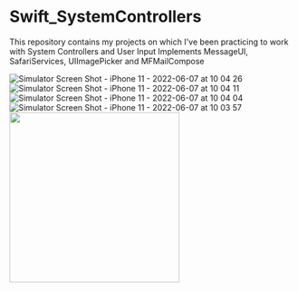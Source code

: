 # Swift_SystemControllers
This repository contains my projects on which I've been practicing to work with System Controllers and User Input 
Implements MessageUI, SafariServices, UIImagePicker and MFMailCompose


![Simulator Screen Shot - iPhone 11 - 2022-06-07 at 10 04 26](https://user-images.githubusercontent.com/30757557/172317178-68013b3a-7027-486f-9705-73ca9b8592e8.png)
![Simulator Screen Shot - iPhone 11 - 2022-06-07 at 10 04 11](https://user-images.githubusercontent.com/30757557/172317191-ff1b7522-fa41-427a-92f0-5698416d7e29.png)
![Simulator Screen Shot - iPhone 11 - 2022-06-07 at 10 04 04](https://user-images.githubusercontent.com/30757557/172317194-3b3a8925-cb53-4052-b976-4fd6fc6670a5.png)
![Simulator Screen Shot - iPhone 11 - 2022-06-07 at 10 03 57](https://user-images.githubusercontent.com/30757557/172317201-fa18734e-418d-42d5-a401-fca3d74fd9f5.png)
<img src="[https://your-image-url.type](https://user-images.githubusercontent.com/30757557/172317160-f3c6ff27-0ab7-48cb-8eee-61dc2cd74189.png)" width="300">
